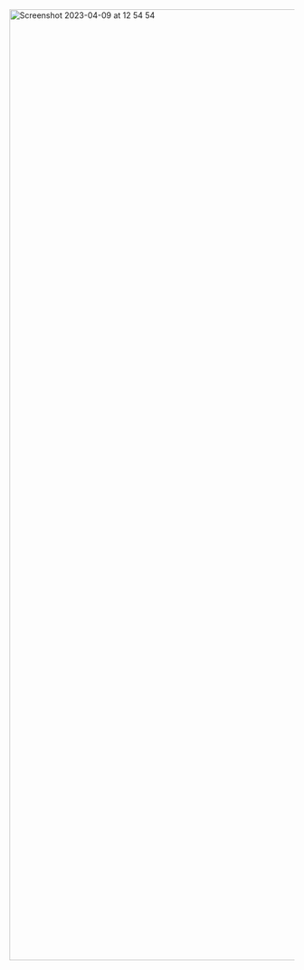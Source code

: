 


<img width="1680" alt="Screenshot 2023-04-09 at 12 54 54" src="https://user-images.githubusercontent.com/55606953/230768512-32662be3-ddf3-41f8-8702-0861a99462a3.png">


